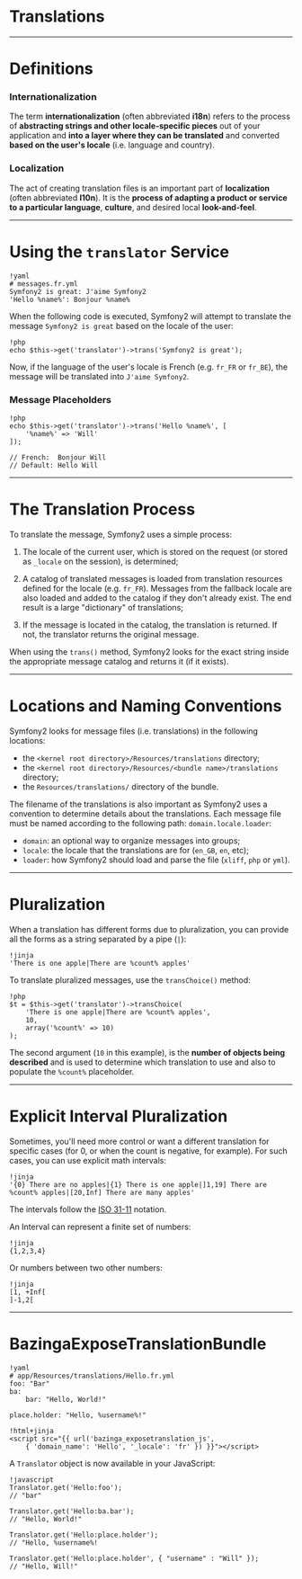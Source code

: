 # Translations

---

# Definitions

### Internationalization

The term **internationalization** (often abbreviated **i18n**) refers to the
process of **abstracting strings and other locale-specific pieces** out of your
application and **into a layer where they can be translated** and converted
**based on the user's locale** (i.e. language and country).

### Localization

The act of creating translation files is an important part of **localization**
(often abbreviated **l10n**). It is the **process of adapting a product or
service to a particular language**, **culture**, and desired local
**look-and-feel**.

---

# Using the `translator` Service

    !yaml
    # messages.fr.yml
    Symfony2 is great: J'aime Symfony2
    'Hello %name%': Bonjour %name%

When the following code is executed, Symfony2 will attempt to translate the
message `Symfony2 is great` based on the locale of the user:

    !php
    echo $this->get('translator')->trans('Symfony2 is great');

Now, if the language of the user's locale is French (e.g. `fr_FR` or `fr_BE`),
the message will be translated into `J'aime Symfony2`.

### Message Placeholders

    !php
    echo $this->get('translator')->trans('Hello %name%', [
        '%name%' => 'Will'
    ]);

    // French:  Bonjour Will
    // Default: Hello Will

---

# The Translation Process

To translate the message, Symfony2 uses a simple process:

1. The locale of the current user, which is stored on the request (or stored as
`_locale` on the session), is determined;

2. A catalog of translated messages is loaded from translation resources defined
for the locale (e.g. `fr_FR`). Messages from the fallback locale are also loaded
and added to the catalog if they don't already exist. The end result is a large
"dictionary" of translations;

3. If the message is located in the catalog, the translation is returned. If not,
the translator returns the original message.

When using the `trans()` method, Symfony2 looks for the exact string inside the
appropriate message catalog and returns it (if it exists).

---

# Locations and Naming Conventions

Symfony2 looks for message files (i.e. translations) in the following locations:

* the `<kernel root directory>/Resources/translations` directory;
* the `<kernel root directory>/Resources/<bundle name>/translations` directory;
* the `Resources/translations/` directory of the bundle.

The filename of the translations is also important as Symfony2 uses a convention
to determine details about the translations. Each message file must be named
according to the following path: `domain.locale.loader`:

* `domain`: an optional way to organize messages into groups;
* `locale`: the locale that the translations are for (`en_GB`, `en`, etc);
* `loader`: how Symfony2 should load and parse the file (`xliff`, `php` or `yml`).

---

# Pluralization

When a translation has different forms due to pluralization, you can provide all
the forms as a string separated by a pipe (`|`):

    !jinja
    'There is one apple|There are %count% apples'

To translate pluralized messages, use the `transChoice()` method:

    !php
    $t = $this->get('translator')->transChoice(
        'There is one apple|There are %count% apples',
        10,
        array('%count%' => 10)
    );

The second argument (`10` in this example), is the **number of objects being
described** and is used to determine which translation to use and also to
populate the `%count%` placeholder.

---

# Explicit Interval Pluralization

Sometimes, you'll need more control or want a different translation for specific
cases (for 0, or when the count is negative, for example). For such cases, you
can use explicit math intervals:

    !jinja
    '{0} There are no apples|{1} There is one apple|]1,19] There are
    %count% apples|[20,Inf] There are many apples'

The intervals follow the [ISO 31-11](http://en.wikipedia.org/wiki/Interval_(mathematics)#Notations_for_intervals)
notation.

An Interval can represent a finite set of numbers:

    !jinja
    {1,2,3,4}

Or numbers between two other numbers:

    !jinja
    [1, +Inf[
    ]-1,2[

---

# BazingaExposeTranslationBundle

    !yaml
    # app/Resources/translations/Hello.fr.yml
    foo: "Bar"
    ba:
        bar: "Hello, World!"

    place.holder: "Hello, %username%!"

<p></p>

    !html+jinja
    <script src="{{ url('bazinga_exposetranslation_js',
        { 'domain_name': 'Hello', '_locale': 'fr' }) }}"></script>

A `Translator` object is now available in your JavaScript:

    !javascript
    Translator.get('Hello:foo');
    // "bar"

    Translator.get('Hello:ba.bar');
    // "Hello, World!"

    Translator.get('Hello:place.holder');
    // "Hello, %username%!

    Translator.get('Hello:place.holder', { "username" : "Will" });
    // "Hello, Will!"
